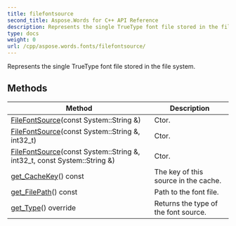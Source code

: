 ```yaml
---
title: filefontsource
second_title: Aspose.Words for C++ API Reference
description: Represents the single TrueType font file stored in the file system. 
type: docs
weight: 0
url: /cpp/aspose.words.fonts/filefontsource/
---
```


Represents the single TrueType font file stored in the file system. 

## Methods

| Method | Description |
| --- | --- |
| [FileFontSource](./filefontsource/)(const System::String &) | Ctor.  |
| [FileFontSource](./filefontsource/)(const System::String &, int32_t) | Ctor.  |
| [FileFontSource](./filefontsource/)(const System::String &, int32_t, const System::String &) | Ctor.  |
| [get_CacheKey](./get_cachekey/)() const | The key of this source in the cache.  |
| [get_FilePath](./get_filepath/)() const | Path to the font file.  |
| [get_Type](./get_type/)() override | Returns the type of the font source.  |
